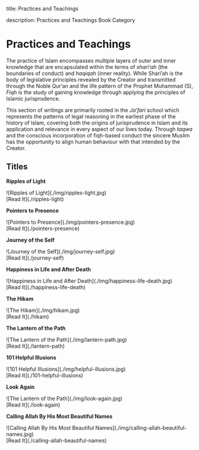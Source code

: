 title: Practices and Teachings

description: Practices and Teachings Book Category

# Practices and Teachings

The practice of Islam encompasses multiple layers of outer and inner knowledge that are encapsulated within the terms of _shari‘ah_ (the boundaries of conduct) and _haqiqah_ (inner reality). While Shari’ah is the body of legislative principles revealed by the Creator and transmitted through the Noble Qur’an and the life pattern of the Prophet Muhammad (S), _Fiqh_ is the study of gaining knowledge through applying the principles of Islamic jurisprudence.

This section of writings are primarily rooted in the _Ja’fari_ school which represents the patterns of legal reasoning in the earliest phase of the history of Islam, covering both the origins of jurisprudence in Islam and its application and relevance in every aspect of our lives today. Through _taqwa_ and the conscious incorporation of fiqh-based conduct the sincere Muslim has the opportunity to align human behaviour with that intended by the Creator.

## Titles

<div markdown="1" class="card book sidebar center gemoji center-content">

**Ripples of Light**

<div markdown="2" class="book-image">
![Ripples of Light](./img/ripples-light.jpg)
</div>

<div markdown="3" class="book-link">
[Read It](./ripples-light)
</div>

</div>

<div markdown="1" class="card book sidebar center gemoji center-content">

**Pointers to Presence**

<div markdown="2" class="book-image">
![Pointers to Presence](./img/pointers-presence.jpg)
</div>

<div markdown="3" class="book-link">
[Read It](./pointers-presence)
</div>

</div>

<div markdown="1" class="card book sidebar center gemoji center-content">

**Journey of the Self**

<div markdown="2" class="book-image">
![Journey of the Self](./img/journey-self.jpg)
</div>

<div markdown="3" class="book-link">
[Read It](./journey-self)
</div>

</div>

<div markdown="1" class="card book sidebar center gemoji center-content">

**Happiness in Life and After Death**

<div markdown="2" class="book-image">
![Happiness in Life and After Death](./img/happiness-life-death.jpg)
</div>

<div markdown="3" class="book-link">
[Read It](./happiness-life-death)
</div>

</div>

<div markdown="1" class="card book sidebar center gemoji center-content">

**The Hikam**

<div markdown="2" class="book-image">
![The Hikam](./img/hikam.jpg)
</div>

<div markdown="3" class="book-link">
[Read It](./hikam)
</div>

</div>

<div markdown="1" class="card book sidebar center gemoji center-content">

**The Lantern of the Path**

<div markdown="2" class="book-image">
![The Lantern of the Path](./img/lantern-path.jpg)
</div>

<div markdown="3" class="book-link">
[Read It](./lantern-path)
</div>

</div>

<div markdown="1" class="card book sidebar center gemoji center-content">

**101 Helpful Illusions**

<div markdown="2" class="book-image">
![101 Helpful Illusions](./img/helpful-illusions.jpg)
</div>

<div markdown="3" class="book-link">
[Read It](./101-helpful-illusions)
</div>

</div>

<div markdown="1" class="card book sidebar center gemoji center-content">

**Look Again**

<div markdown="2" class="book-image">
![The Lantern of the Path](./img/look-again.jpg)
</div>

<div markdown="3" class="book-link">
[Read It](./look-again)
</div>

</div>

<div markdown="1" class="card book sidebar center gemoji center-content">

**Calling Allah By His Most Beautiful Names**

<div markdown="2" class="book-image">
![Calling Allah By His Most Beautiful Names](./img/calling-allah-beautiful-names.jpg)
</div>

<div markdown="3" class="book-link">
[Read It](./calling-allah-beautiful-names)
</div>

</div>

